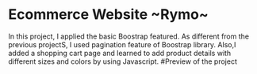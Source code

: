 # Ecommerce Website ~Rymo~
In this project, I applied the basic Boostrap featured. As different from the previous projectS, I used pagination feature of Boostrap library. Also,I added a shopping cart page and learned to add product details with different sizes and colors by using Javascript.
#Preview of the project
